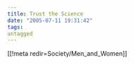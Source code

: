 ```yaml
---
title: Trust the Science
date: "2005-07-11 19:31:42"
tags:
untagged
---
```

[[!meta redir=Society/Men_and_Women]]
